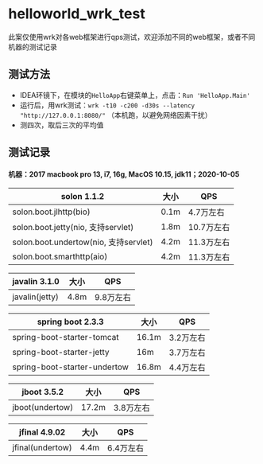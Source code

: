 # helloworld_wrk_test

此案仅使用wrk对各web框架进行qps测试，欢迎添加不同的web框架，或者不同机器的测试记录

## 测试方法

* IDEA环镜下，在模块的`HelloApp`右键菜单上，点击：`Run 'HelloApp.Main'`
* 运行后，用wrk测试：`wrk -t10 -c200 -d30s --latency "http://127.0.0.1:8080/"` （本机跑，以避免网络因素干扰）
* 测四次，取后三次的平均值


## 测试记录

#### 机器：2017 macbook pro 13, i7, 16g, MacOS 10.15, jdk11；2020-10-05

|  solon 1.1.2 | 大小 | QPS | 
| -------- | -------- | -------- | 
| solon.boot.jlhttp(bio)     | 0.1m     | 4.7万左右     |
| solon.boot.jetty(nio, 支持servlet)     | 1.8m     | 10.7万左右     | 
| solon.boot.undertow(nio, 支持servlet)     | 4.2m     | 11.3万左右     | 
| solon.boot.smarthttp(aio)     | 4.2m     | 11.3万左右     | 


| javalin 3.1.0  | 大小 |  QPS  | 
| -------- | -------- | -------- |
| javalin(jetty)   | 4.8m |  9.8万左右  | 


| spring boot 2.3.3  | 大小 |  QPS  | 
| -------- | -------- | -------- |
| spring-boot-starter-tomcat   | 16.1m |  3.2万左右  | 
| spring-boot-starter-jetty | 16m | 3.7万左右 |
| spring-boot-starter-undertow | 16.8m | 4.4万左右 |

| jboot 3.5.2  | 大小 |  QPS  | 
| -------- | -------- | -------- |
| jboot(undertow)   | 17.2m |  3.8万左右  | 


| jfinal 4.9.02  | 大小 |  QPS  | 
| -------- | -------- | -------- |
| jfinal(undertow)   | 4.4m |  6.4万左右  | 


